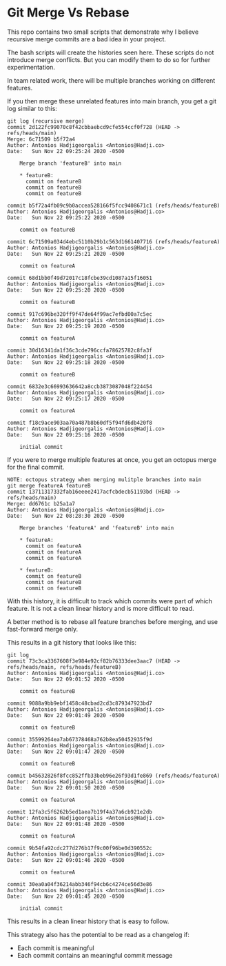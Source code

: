 Git Merge Vs Rebase
===================

This repo contains two small scripts that demonstrate why I believe recursive merge commits are a bad idea in your project.

The bash scripts will create the histories seen here.  These scripts do not introduce merge conflicts.  But you can modify them to do so for further experimentation.

In team related work, there will be multiple branches working on different features.

If you then merge these unrelated features into main branch, you get a git log similar to this:

```git
git log (recursive merge)
commit 2d122fc99070c8f42cbbaebcd9cfe554ccf0f728 (HEAD -> refs/heads/main)
Merge: 6c71509 b5f72a4
Author: Antonios Hadjigeorgalis <Antonios@Hadji.co>
Date:   Sun Nov 22 09:25:24 2020 -0500

    Merge branch 'featureB' into main

    * featureB:
      commit on featureB
      commit on featureB
      commit on featureB

commit b5f72a4fb09c9b0accea528166f5fcc9408671c1 (refs/heads/featureB)
Author: Antonios Hadjigeorgalis <Antonios@Hadji.co>
Date:   Sun Nov 22 09:25:22 2020 -0500

    commit on featureB

commit 6c71509a034d4ebc5110b29b1c563d1661407716 (refs/heads/featureA)
Author: Antonios Hadjigeorgalis <Antonios@Hadji.co>
Date:   Sun Nov 22 09:25:21 2020 -0500

    commit on featureA

commit 68d1bb0f49d72017c18fcbe39cd1087a15f16051
Author: Antonios Hadjigeorgalis <Antonios@Hadji.co>
Date:   Sun Nov 22 09:25:20 2020 -0500

    commit on featureB

commit 917c696be320ff9f47de64f99ac7efbd00a7c5ec
Author: Antonios Hadjigeorgalis <Antonios@Hadji.co>
Date:   Sun Nov 22 09:25:19 2020 -0500

    commit on featureA

commit 30d16341da1f36c3cde796ccfa78625782c8fa3f
Author: Antonios Hadjigeorgalis <Antonios@Hadji.co>
Date:   Sun Nov 22 09:25:18 2020 -0500

    commit on featureB

commit 6832e3c66993636642a8ccb3873087048f224454
Author: Antonios Hadjigeorgalis <Antonios@Hadji.co>
Date:   Sun Nov 22 09:25:17 2020 -0500

    commit on featureA

commit f18c9ace903aa70a487b8b60df5f94fd6db420f8
Author: Antonios Hadjigeorgalis <Antonios@Hadji.co>
Date:   Sun Nov 22 09:25:16 2020 -0500

    initial commit
```

If you were to merge multiple features at once, you get an octopus merge for the final commit.

```git
NOTE: octopus strategy when merging mulitple branches into main
git merge featureA featureB
commit 13711317332fab16eeee2417acfcbdecb51193bd (HEAD -> refs/heads/main)
Merge: dd6761c b25a1a7
Author: Antonios Hadjigeorgalis <Antonios@Hadji.co>
Date:   Sun Nov 22 08:28:30 2020 -0500

    Merge branches 'featureA' and 'featureB' into main

    * featureA:
      commit on featureA
      commit on featureA
      commit on featureA

    * featureB:
      commit on featureB
      commit on featureB
      commit on featureB

```

With this history, it is difficult to track which commits were part of which feature.  It is not a clean linear history and is more difficult to read.  


A better method is to rebase all feature branches before merging, and use fast-forward merge only.  

This results in a git history that looks like this:

```git
git log
commit 73c3ca3367608f3e984e92cf82b76333dee3aac7 (HEAD -> refs/heads/main, refs/heads/featureB)
Author: Antonios Hadjigeorgalis <Antonios@Hadji.co>
Date:   Sun Nov 22 09:01:52 2020 -0500

    commit on featureB

commit 9088a9bb9ebf1458c48cbad2cd3c879347923bd7
Author: Antonios Hadjigeorgalis <Antonios@Hadji.co>
Date:   Sun Nov 22 09:01:49 2020 -0500

    commit on featureB

commit 35599264ea7ab67378468a762b8ea50452935f9d
Author: Antonios Hadjigeorgalis <Antonios@Hadji.co>
Date:   Sun Nov 22 09:01:47 2020 -0500

    commit on featureB

commit b45632826f8fcc852ffb33beb96e26f93d1fe869 (refs/heads/featureA)
Author: Antonios Hadjigeorgalis <Antonios@Hadji.co>
Date:   Sun Nov 22 09:01:50 2020 -0500

    commit on featureA

commit 12fa3c5f6262b5ed1aea7b19f4a37a6cb921e2db
Author: Antonios Hadjigeorgalis <Antonios@Hadji.co>
Date:   Sun Nov 22 09:01:48 2020 -0500

    commit on featureA

commit 9b54fa92cdc277d276b17f9c00f96be0d390552c
Author: Antonios Hadjigeorgalis <Antonios@Hadji.co>
Date:   Sun Nov 22 09:01:46 2020 -0500

    commit on featureA

commit 30ea0a04f36214abb346f94cb6c4274ce56d3e86
Author: Antonios Hadjigeorgalis <Antonios@Hadji.co>
Date:   Sun Nov 22 09:01:45 2020 -0500

    initial commit
```

This results in a clean linear history that is easy to follow.  

This strategy also has the potential to be read as a changelog if:

* Each commit is meaningful
* Each commit contains an meaningful commit message


